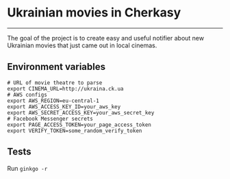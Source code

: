# Ukrainian movies in Cherkasy

---

The goal of the project is to create easy and useful notifier 
about new Ukrainian movies that just came out in local cinemas.    

## Environment variables

```
# URL of movie theatre to parse
export CINEMA_URL=http://ukraina.ck.ua
# AWS configs
export AWS_REGION=eu-central-1
export AWS_ACCESS_KEY_ID=your_aws_key
export AWS_SECRET_ACCESS_KEY=your_aws_secret_key
# Facebook Messenger secrets
export PAGE_ACCESS_TOKEN=your_page_access_token
export VERIFY_TOKEN=some_random_verify_token
```

## Tests
Run `ginkgo -r`
